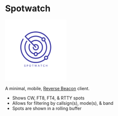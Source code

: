 # Spotwatch

<img src="./assets/splash.png" width="200">

A minimal, mobile, <a href="https://www.reversebeacon.net/">Reverse Beacon</a> client.
- Shows CW, FT8, FT4, & RTTY spots
- Allows for filtering by callsign(s), mode(s), & band
- Spots are shown in a rolling buffer
